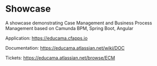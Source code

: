 # Showcase
A showcase demonstrating Case Management and Business Process Management based on Camunda BPM, Spring Boot, Angular 

Application:
https://educama.cfapps.io

Documentation:
https://educama.atlassian.net/wiki/DOC

Tickets:
https://educama.atlassian.net/browse/ECM


